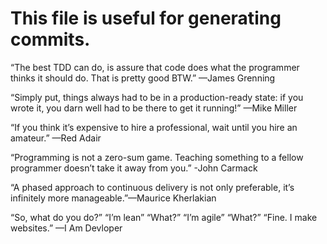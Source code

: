 # This file is useful for generating commits. 

“The best TDD can do, is assure that code does what the programmer thinks it should do. That is pretty good BTW.”
—James Grenning

“Simply put, things always had to be in a production-ready state: if you wrote it, you darn well had to be there to get it running!”
—Mike Miller

“If you think it’s expensive to hire a professional, wait until you hire an amateur.”
—Red Adair

“Programming is not a zero-sum game. Teaching something to a fellow programmer doesn’t take it away from you.”
-John Carmack

“A phased approach to continuous delivery is not only preferable, it’s infinitely more manageable.”—Maurice Kherlakian

“So, what do you do?”
“I’m lean”
“What?”
“I’m agile”
“What?”
“Fine. I make websites.”
—I Am Devloper
